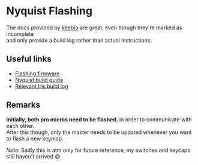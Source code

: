 # Nyquist Flashing

The docs provided by [keebio](https://keeb.io) are great, even though they're marked as incomplete  
and only provide a build log rather than actual instructions.

## Useful links
- [Flashing firmware](https://docs.keeb.io/#/flashing-firmware)
- [Nyquist build guide](https://docs.keeb.io/#/nyquist-build-guide)
- [Relevant Iris build log](https://imgur.com/a/dD4sX)

## Remarks
**Initially, both pro micros need to be flashed**, in order to communicate with each other.  
After this though, only the master needs to be updated whenever you want to flash a new keymap. 

*Note:* Sadly this is atm only for future reference, my switches and keycaps still haven't arrived 😠
